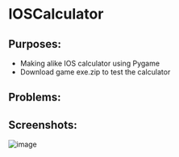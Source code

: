 # **IOSCalculator**

## **Purposes:**
* Making alike IOS calculator using Pygame
* Download game exe.zip to test the calculator 

## **Problems:**

## **Screenshots:**

![image](https://raw.github.com/Hdz2001/IOSCalculator/main/Capture.PNG)
